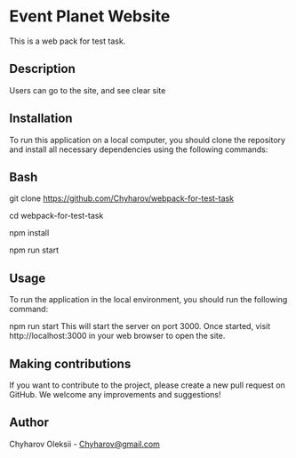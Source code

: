 # Event Planet Website

This is a web pack for test task.

## Description

Users can go to the site, and see clear site

## Installation

To run this application on a local computer, you should clone the repository and
install all necessary dependencies using the following commands:

## Bash

git clone https://github.com/Chyharov/webpack-for-test-task

cd webpack-for-test-task

npm install

npm run start

## Usage

To run the application in the local environment, you should run the following
command:

npm run start This will start the server on port 3000. Once started, visit
http://localhost:3000 in your web browser to open the site.

## Making contributions

If you want to contribute to the project, please create a new pull request on
GitHub. We welcome any improvements and suggestions!

## Author

Chyharov Oleksii - Chyharov@gmail.com
